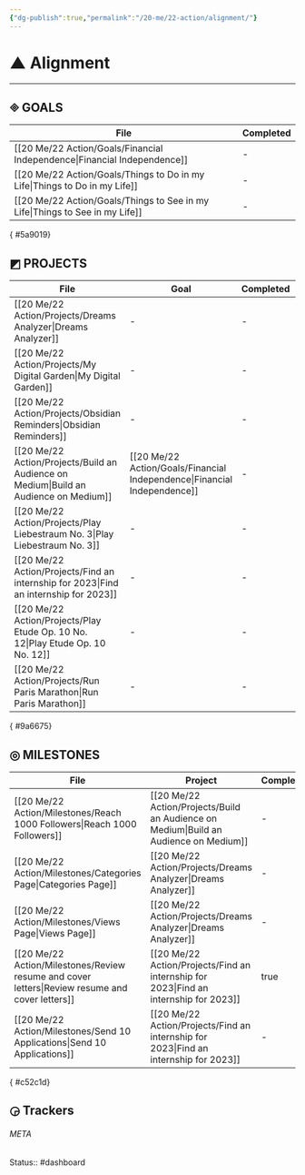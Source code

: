 ```yaml
---
{"dg-publish":true,"permalink":"/20-me/22-action/alignment/"}
---
```


# ▲ Alignment
---

## 🞜 GOALS
| File                                                                            | Completed |
| ------------------------------------------------------------------------------- | --------- |
| [[20 Me/22 Action/Goals/Financial Independence\|Financial Independence]]     | \-        |
| [[20 Me/22 Action/Goals/Things to Do in my Life\|Things to Do in my Life]]   | \-        |
| [[20 Me/22 Action/Goals/Things to See in my Life\|Things to See in my Life]] | \-        |

{ #5a9019}


## ◩ PROJECTS
| File                                                                                     | Goal                                                                        | Completed | Deadline          |
| ---------------------------------------------------------------------------------------- | --------------------------------------------------------------------------- | --------- | ----------------- |
| [[20 Me/22 Action/Projects/Dreams Analyzer\|Dreams Analyzer]]                         | \-                                                                          | \-        | \-                |
| [[20 Me/22 Action/Projects/My Digital Garden\|My Digital Garden]]                     | \-                                                                          | \-        | \-                |
| [[20 Me/22 Action/Projects/Obsidian Reminders\|Obsidian Reminders]]                   | \-                                                                          | \-        | \-                |
| [[20 Me/22 Action/Projects/Build an Audience on Medium\|Build an Audience on Medium]] | [[20 Me/22 Action/Goals/Financial Independence\|Financial Independence]] | \-        | \-                |
| [[20 Me/22 Action/Projects/Play Liebestraum No. 3\|Play Liebestraum No. 3]]           | \-                                                                          | \-        | February 01, 2023 |
| [[20 Me/22 Action/Projects/Find an internship for 2023\|Find an internship for 2023]] | \-                                                                          | \-        | March 01, 2023    |
| [[20 Me/22 Action/Projects/Play Etude Op. 10 No. 12\|Play Etude Op. 10 No. 12]]       | \-                                                                          | \-        | April 01, 2023    |
| [[20 Me/22 Action/Projects/Run Paris Marathon\|Run Paris Marathon]]                   | \-                                                                          | \-        | April 01, 2023    |

{ #9a6675}


## ◎ MILESTONES
| File                                                                                               | Project                                                                                  | Completed | Deadline         |
| -------------------------------------------------------------------------------------------------- | ---------------------------------------------------------------------------------------- | --------- | ---------------- |
| [[20 Me/22 Action/Milestones/Reach 1000 Followers\|Reach 1000 Followers]]                       | [[20 Me/22 Action/Projects/Build an Audience on Medium\|Build an Audience on Medium]] | \-        | \-               |
| [[20 Me/22 Action/Milestones/Categories Page\|Categories Page]]                                 | [[20 Me/22 Action/Projects/Dreams Analyzer\|Dreams Analyzer]]                         | \-        | \-               |
| [[20 Me/22 Action/Milestones/Views Page\|Views Page]]                                           | [[20 Me/22 Action/Projects/Dreams Analyzer\|Dreams Analyzer]]                         | \-        | \-               |
| [[20 Me/22 Action/Milestones/Review resume and cover letters\|Review resume and cover letters]] | [[20 Me/22 Action/Projects/Find an internship for 2023\|Find an internship for 2023]] | true      | January 20, 2023 |
| [[20 Me/22 Action/Milestones/Send 10 Applications\|Send 10 Applications]]                       | [[20 Me/22 Action/Projects/Find an internship for 2023\|Find an internship for 2023]] | \-        | January 20, 2023 |

{ #c52c1d}


## ◶ Trackers





###### META
Status:: #dashboard 
